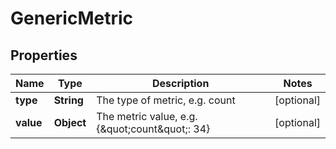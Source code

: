 
# GenericMetric

## Properties
Name | Type | Description | Notes
------------ | ------------- | ------------- | -------------
**type** | **String** | The type of metric, e.g. count |  [optional]
**value** | **Object** | The metric value, e.g. {\&quot;count\&quot;: 34}  |  [optional]



